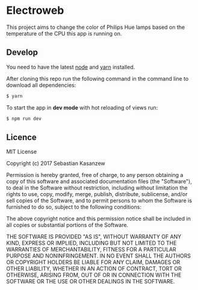 # Electroweb
This project aims to change the color of Philips Hue lamps based on the temperature of the CPU this app is running on.

## Develop
You need to have the latest [node](https://nodejs.org/en/download/current/) and [yarn](https://yarnpkg.com/en/docs/install) installed.

After cloning this repo run the following command in the command line to download all dependencies:
```bash
$ yarn
```

To start the app in **dev mode** with hot reloading of views run:
```bash
$ npm run dev
```

## Licence
MIT License

Copyright (c) 2017 Sebastian Kasanzew

Permission is hereby granted, free of charge, to any person obtaining a copy
of this software and associated documentation files (the "Software"), to deal
in the Software without restriction, including without limitation the rights
to use, copy, modify, merge, publish, distribute, sublicense, and/or sell
copies of the Software, and to permit persons to whom the Software is
furnished to do so, subject to the following conditions:

The above copyright notice and this permission notice shall be included in all
copies or substantial portions of the Software.

THE SOFTWARE IS PROVIDED "AS IS", WITHOUT WARRANTY OF ANY KIND, EXPRESS OR
IMPLIED, INCLUDING BUT NOT LIMITED TO THE WARRANTIES OF MERCHANTABILITY,
FITNESS FOR A PARTICULAR PURPOSE AND NONINFRINGEMENT. IN NO EVENT SHALL THE
AUTHORS OR COPYRIGHT HOLDERS BE LIABLE FOR ANY CLAIM, DAMAGES OR OTHER
LIABILITY, WHETHER IN AN ACTION OF CONTRACT, TORT OR OTHERWISE, ARISING FROM,
OUT OF OR IN CONNECTION WITH THE SOFTWARE OR THE USE OR OTHER DEALINGS IN THE
SOFTWARE.
